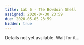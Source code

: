 ```yaml
---
title: Lab 6 - The Bowdoin Shell
assigned: 2020-04-30 23:59
due: 2020-05-05 23:59
hidden: true
---
```

Details not yet available. Wait for it...

<!--more-->

